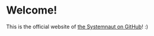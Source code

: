 # Welcome!

This is the official website of [the Systemnaut on GitHub](https://systemnaut.github.io)! :)
